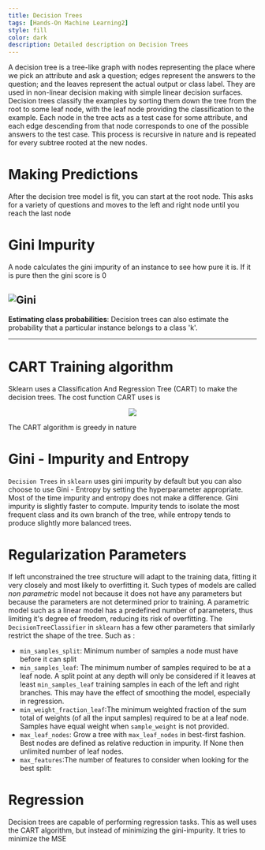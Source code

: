 ```yaml
---
title: Decision Trees 
tags: [Hands-On Machine Learning2]
style: fill
color: dark
description: Detailed description on Decision Trees  
---
```

A decision tree is a tree-like graph with nodes representing the place where we pick an attribute and ask a question; edges represent the answers to the question; and the leaves represent the actual output or class label. They are used in non-linear decision making with simple linear decision surfaces. Decision trees classify the examples by sorting them down the tree from the root to some leaf node, with the leaf node providing the classification to the example. Each node in the tree acts as a test case for some attribute, and each edge descending from that node corresponds to one of the possible answers to the test case. This process is recursive in nature and is repeated for every subtree rooted at the new nodes.
 
# Making Predictions
After the decision tree model is fit, you can start at the root node. This asks for a variety of questions and moves to the left and right node until you reach the last node
 
# Gini Impurity
A node calculates the gini impurity of an instance to see how pure it is. If it is pure then the gini score is 0
 
![Gini](https://qph.fs.quoracdn.net/main-qimg-3800e86a4f0a8c548f29b025ce45d4d6)
---
**Estimating class probabilities**: Decision trees can also estimate the probability that a particular instance belongs to a class 'k'.
 
---
# CART Training algorithm
Sklearn uses a Classification And Regression Tree (CART) to make the decision trees. The cost function CART uses is
<p  align="center">
<img  src="https://miro.medium.com/max/2634/1*xhtYYzPNBlMLDI8rVOAN3w.png">
</p>
The CART algorithm is greedy in nature
 
# Gini - Impurity and Entropy
`Decision Trees` in `sklearn` uses gini impurity by default but you can also choose to use Gini - Entropy by setting the hyperparameter appropriate. Most of the time impurity and entropy does not make a difference. Gini impurity is slightly faster to compute. Impurity tends to isolate the most frequent class and its own branch of the tree, while entropy tends to produce slightly more balanced trees.
# Regularization Parameters
If left unconstrained the tree structure will adapt to the training data, fitting it very closely and most likely to overfitting it. Such types of models are called *non parametric* model not because it does not have any parameters but because the parameters are not determined prior to training.  A parametric model such as a linear model has a predefined number of parameters, thus limiting it's degree of freedom, reducing its risk of overfitting.
The `DecisionTreeClassifier` in `sklearn` has a few other parameters that similarly restrict the shape of the tree. Such as :
 
- `min_samples_split`: Minimum number of samples a node must have before it can split
- `min_samples_leaf`: The minimum number of samples required to be at a leaf node. A split point at any depth will only be considered if it leaves at least `min_samples_leaf` training samples in each of the left and right branches. This may have the effect of smoothing the model, especially in regression.
- `min_weight_fraction_leaf`:The minimum weighted fraction of the sum total of weights (of all the input samples) required to be at a leaf node. Samples have equal weight when `sample_weight` is not provided.
- `max_leaf_nodes`: Grow a tree with `max_leaf_nodes` in best-first fashion. Best nodes are defined as relative reduction in impurity. If None then unlimited number of leaf nodes.
- `max_features`:The number of features to consider when looking for the best split:
# Regression
Decision trees are capable of performing regression tasks. This as well uses the CART algorithm, but instead of minimizing the gini-impurity. It tries to minimize the MSE

